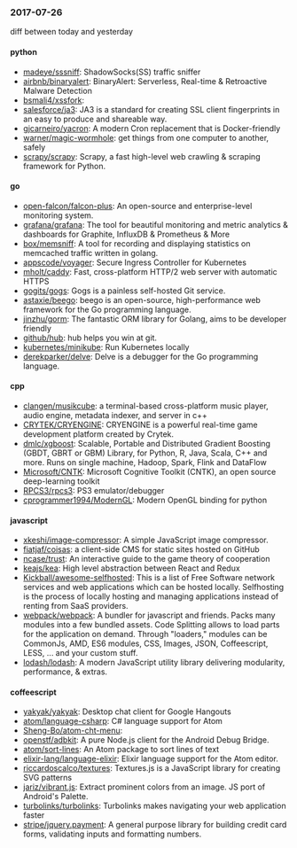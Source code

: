 ### 2017-07-26
diff between today and yesterday

#### python
* [madeye/sssniff](https://github.com/madeye/sssniff): ShadowSocks(SS) traffic sniffer
* [airbnb/binaryalert](https://github.com/airbnb/binaryalert): BinaryAlert: Serverless, Real-time & Retroactive Malware Detection
* [bsmali4/xssfork](https://github.com/bsmali4/xssfork): 
* [salesforce/ja3](https://github.com/salesforce/ja3): JA3 is a standard for creating SSL client fingerprints in an easy to produce and shareable way.
* [gjcarneiro/yacron](https://github.com/gjcarneiro/yacron): A modern Cron replacement that is Docker-friendly
* [warner/magic-wormhole](https://github.com/warner/magic-wormhole): get things from one computer to another, safely
* [scrapy/scrapy](https://github.com/scrapy/scrapy): Scrapy, a fast high-level web crawling & scraping framework for Python.

#### go
* [open-falcon/falcon-plus](https://github.com/open-falcon/falcon-plus): An open-source and enterprise-level monitoring system.
* [grafana/grafana](https://github.com/grafana/grafana): The tool for beautiful monitoring and metric analytics & dashboards for Graphite, InfluxDB & Prometheus & More
* [box/memsniff](https://github.com/box/memsniff): A tool for recording and displaying statistics on memcached traffic written in golang.
* [appscode/voyager](https://github.com/appscode/voyager):  Secure Ingress Controller for Kubernetes
* [mholt/caddy](https://github.com/mholt/caddy): Fast, cross-platform HTTP/2 web server with automatic HTTPS
* [gogits/gogs](https://github.com/gogits/gogs): Gogs is a painless self-hosted Git service.
* [astaxie/beego](https://github.com/astaxie/beego): beego is an open-source, high-performance web framework for the Go programming language.
* [jinzhu/gorm](https://github.com/jinzhu/gorm): The fantastic ORM library for Golang, aims to be developer friendly
* [github/hub](https://github.com/github/hub): hub helps you win at git.
* [kubernetes/minikube](https://github.com/kubernetes/minikube): Run Kubernetes locally
* [derekparker/delve](https://github.com/derekparker/delve): Delve is a debugger for the Go programming language.

#### cpp
* [clangen/musikcube](https://github.com/clangen/musikcube): a terminal-based cross-platform music player, audio engine, metadata indexer, and server in c++
* [CRYTEK/CRYENGINE](https://github.com/CRYTEK/CRYENGINE): CRYENGINE is a powerful real-time game development platform created by Crytek.
* [dmlc/xgboost](https://github.com/dmlc/xgboost): Scalable, Portable and Distributed Gradient Boosting (GBDT, GBRT or GBM) Library, for Python, R, Java, Scala, C++ and more. Runs on single machine, Hadoop, Spark, Flink and DataFlow
* [Microsoft/CNTK](https://github.com/Microsoft/CNTK): Microsoft Cognitive Toolkit (CNTK), an open source deep-learning toolkit
* [RPCS3/rpcs3](https://github.com/RPCS3/rpcs3): PS3 emulator/debugger
* [cprogrammer1994/ModernGL](https://github.com/cprogrammer1994/ModernGL):  Modern OpenGL binding for python

#### javascript
* [xkeshi/image-compressor](https://github.com/xkeshi/image-compressor): A simple JavaScript image compressor.
* [fiatjaf/coisas](https://github.com/fiatjaf/coisas): a client-side CMS for static sites hosted on GitHub
* [ncase/trust](https://github.com/ncase/trust): An interactive guide to the game theory of cooperation
* [keajs/kea](https://github.com/keajs/kea): High level abstraction between React and Redux
* [Kickball/awesome-selfhosted](https://github.com/Kickball/awesome-selfhosted): This is a list of Free Software network services and web applications which can be hosted locally. Selfhosting is the process of locally hosting and managing applications instead of renting from SaaS providers.
* [webpack/webpack](https://github.com/webpack/webpack): A bundler for javascript and friends. Packs many modules into a few bundled assets. Code Splitting allows to load parts for the application on demand. Through "loaders," modules can be CommonJs, AMD, ES6 modules, CSS, Images, JSON, Coffeescript, LESS, ... and your custom stuff.
* [lodash/lodash](https://github.com/lodash/lodash): A modern JavaScript utility library delivering modularity, performance, & extras.

#### coffeescript
* [yakyak/yakyak](https://github.com/yakyak/yakyak): Desktop chat client for Google Hangouts
* [atom/language-csharp](https://github.com/atom/language-csharp): C# language support for Atom
* [Sheng-Bo/atom-cht-menu](https://github.com/Sheng-Bo/atom-cht-menu): 
* [openstf/adbkit](https://github.com/openstf/adbkit): A pure Node.js client for the Android Debug Bridge.
* [atom/sort-lines](https://github.com/atom/sort-lines): An Atom package to sort lines of text
* [elixir-lang/language-elixir](https://github.com/elixir-lang/language-elixir): Elixir language support for the Atom editor.
* [riccardoscalco/textures](https://github.com/riccardoscalco/textures): Textures.js is a JavaScript library for creating SVG patterns
* [jariz/vibrant.js](https://github.com/jariz/vibrant.js): Extract prominent colors from an image. JS port of Android's Palette.
* [turbolinks/turbolinks](https://github.com/turbolinks/turbolinks): Turbolinks makes navigating your web application faster
* [stripe/jquery.payment](https://github.com/stripe/jquery.payment): A general purpose library for building credit card forms, validating inputs and formatting numbers.
